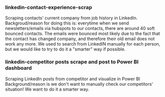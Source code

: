 ### linkedin-contact-experience-scrap

Scraping contacts' current company from job history in LinkedIn. 
Backgroud/reason for doing this is: everytime when we send newsletters/emails via hubspots to our contacts, there are around 40 soft bounced contacts. The emails were bounced most likely due to the fact that the contact has changed company, and therefore their old email does not work any more. We used to search from LinkedIN manually for each person, but we would like to try to do it a "smarter" way if possible.

### linkedin-competitor posts scrape and post to Power BI dashboard

Scraping LinkedIn posts from competitor and visualize in Power BI
Background/reason is we don't want to manually check our competitors' situation! We want to do it a smarter way.
